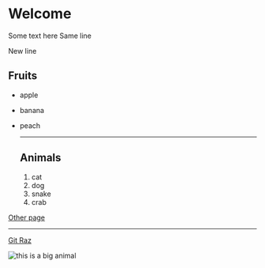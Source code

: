 # Welcome
Some text here
Same line

New line

## Fruits

* apple
* banana
* peach

  ---
  ## Animals

  1. cat
  2. dog
  3. snake
  4. crab

[Other page](https://razlei25.github.io/other)

  ---

[Git Raz](https://razlei25.github.io/)

![this is a big animal](https://encrypted-tbn0.gstatic.com/images?q=tbn:ANd9GcSPzIYJTzuI35t3y9PCr3D6j0cNUDelYBJM6NOT77Ehr0JpCSBHiFcNqSIeeR6ghe1_ipEDXjlbWW8mg2PDEDQ4mD9BuVecKgN92AlnztiIUA)
